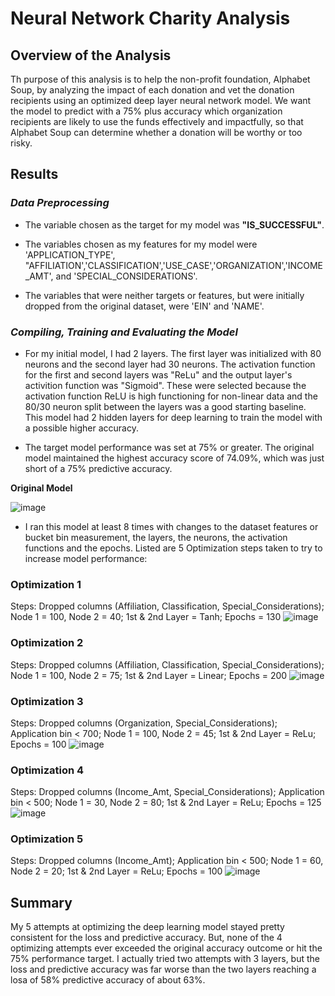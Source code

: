 # Neural Network Charity Analysis

## **Overview of the Analysis**
Th purpose of this analysis is to help the non-profit foundation, Alphabet Soup, by analyzing the impact of each donation and vet the donation recipients using an optimized deep layer neural network model.  We want the model to predict with a 75% plus accuracy which organization recipients are likely to use the funds effectively and impactfully, so that Alphabet Soup can determine whether a donation will be worthy or too risky.

## Results

### _Data Preprocessing_

* The variable chosen as the target for my model was **"IS_SUCCESSFUL"**.

* The variables chosen as my features for my model were 'APPLICATION_TYPE', "AFFILIATION','CLASSIFICATION','USE_CASE','ORGANIZATION','INCOME_AMT', and 'SPECIAL_CONSIDERATIONS'.

* The variables that were neither targets or features, but were initially dropped from the original dataset, were 'EIN' and 'NAME'.
 
### _Compiling, Training and Evaluating the Model_

* For my initial model, I had 2 layers.  The first layer was initialized with 80 neurons and the second layer had 30 neurons.  The activation function for the first and second layers was "ReLu" and the output layer's activition function was "Sigmoid".  These were selected because the activation function ReLU is high functioning for non-linear data and the 80/30 neuron split between the layers was a good starting baseline. This model had 2 hidden layers for deep learning to train the model with a possible higher accuracy.
 
* The target model performance was set at 75% or greater. The original model maintained the highest accuracy score of 74.09%, which was just short of a 75% predictive accuracy.
  
**Original Model**

![image](https://user-images.githubusercontent.com/79073778/131261617-aaf71f60-1e39-44f0-ba68-524a1acf325e.png)


* I ran this model at least 8 times with changes to the dataset features or bucket bin measurement, the layers, the neurons, the activation functions and the epochs.  Listed are 5 Optimization steps taken to try to increase model performance:
 
### Optimization 1
Steps: Dropped columns (Affiliation, Classification, Special_Considerations); Node 1 = 100, Node 2 = 40; 1st & 2nd Layer = Tanh; Epochs = 130
![image](https://user-images.githubusercontent.com/79073778/131261714-d0fa659f-8205-4d06-bc64-15bc60b2d889.png)


### Optimization 2
Steps: Dropped columns (Affiliation, Classification, Special_Considerations); Node 1 = 100, Node 2 = 75; 1st & 2nd Layer = Linear; Epochs = 200
![image](https://user-images.githubusercontent.com/79073778/131261821-c3d7cbd1-0ceb-487e-8903-93ac744c6b52.png)


### Optimization 3
Steps: Dropped columns (Organization, Special_Considerations); Application bin < 700; Node 1 = 100, Node 2 = 45; 1st & 2nd Layer = ReLu; Epochs = 100
![image](https://user-images.githubusercontent.com/79073778/131261981-02fa8219-8992-4e79-87e6-066498df0d1f.png)


### Optimization 4
Steps: Dropped columns (Income_Amt, Special_Considerations); Application bin < 500; Node 1 = 30, Node 2 = 80; 1st & 2nd Layer = ReLu; Epochs = 125
![image](https://user-images.githubusercontent.com/79073778/131261993-374b72b8-7b72-4947-bdb5-9c130ec4235c.png)


### Optimization 5
Steps: Dropped columns (Income_Amt); Application bin < 500; Node 1 = 60, Node 2 = 20; 1st & 2nd Layer = ReLu; Epochs = 100
![image](https://user-images.githubusercontent.com/79073778/131262039-80f535a9-3c76-4c78-8530-0b6d30c74e47.png)


## Summary

My 5 attempts at optimizing the deep learning model stayed pretty consistent for the loss and predictive accuracy.  But, none of the 4 optimizing attempts ever exceeded the original accuracy outcome or hit the 75% performance target.  I actually tried two attempts with 3 layers, but the loss and predictive accuracy was far worse than the two layers reaching a losa of 58% predictive accuracy of about 63%.  
